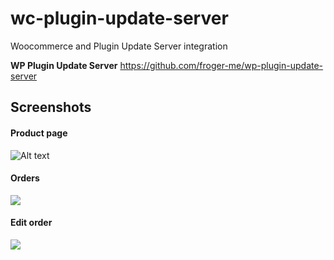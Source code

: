 # wc-plugin-update-server
Woocommerce and Plugin Update Server integration

**WP Plugin Update Server**
https://github.com/froger-me/wp-plugin-update-server

## Screenshots

#### Product page
![Alt text](https://i.imgur.com/3lAIQq9.jpg)

#### Orders
![](https://i.imgur.com/zT7UbQN.jpg)

#### Edit order
![](https://i.imgur.com/BRbMxYv.jpg)